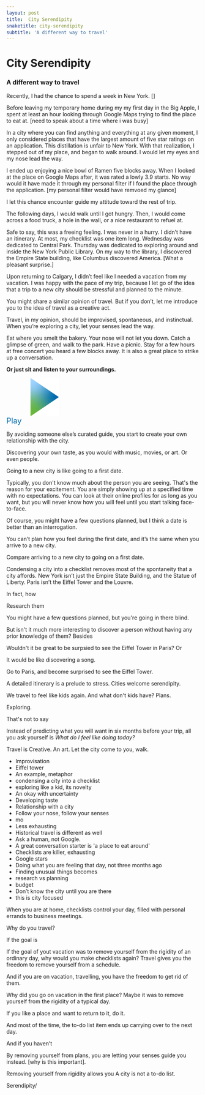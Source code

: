 ```yaml
---
layout: post
title:  City Serendipity
snaketitle: city-serendipity
subtitle: 'A different way to travel'
---
```

<canvas id='canvas' height='400' width='400'></canvas>
<h1>City Serendipity</h1>
<h3 class="mb-5">A different way to travel</h3>

Recently, I had the chance to spend a week in New York.
[]

Before leaving my temporary home during my my first day in the Big Apple, I spent at least an hour looking through Google Maps trying to find the place to eat at. [need to speak about a time where i was busy]

In a city where you can find anything and everything at any given moment, I only considered places that have the largest amount of five star ratings on an application. This distillation is unfair to New York. With that realization, I stepped out of my place, and began to walk around. I would let my eyes and my nose lead the way.

I ended up enjoying a nice bowl of Ramen five blocks away. When I looked at the place on Google Maps after, it was rated a lowly 3.9 starts. No way would it have made it through my personal filter if I found the place through the application. [my personal filter would have remvoed my glance]

I let this chance encounter guide my attitude toward the rest of trip.

The following days, I would walk until I got hungry. Then, I would come across a food truck, a hole in the wall, or a nice restaurant to refuel at.

Safe to say, this was a freeing feeling. I was never in a hurry. I didn’t have an itinerary. At most, my checklist was one item long. Wednesday was dedicated to Central Park. Thursday was dedicated to exploring around and inside the New York Public Library. On my way to the library, I discovered the Empire State building, like Columbus discovered America. [What a pleasant surprise.]

Upon returning to Calgary, I didn’t feel like I needed a vacation from my vacation. I was happy with the pace of my trip, because I let go of the idea that a trip to a new city should be stressful and planned to the minute.

You might share a similar opinion of travel. But if you don’t, let me introduce you to the idea of travel as a creative act.

Travel, in my opinion, should be improvised, spontaneous, and instinctual.  When you’re exploring a city, let your senses lead the way.

Eat where you smelt the bakery. Your nose will not let you down.
Catch a glimpse of green, and walk to the park. Have a picnic.
Stay for a few hours at free concert you heard a few blocks away. It is also a great place to strike up a conversation. 


**Or just sit and listen to your surroundings.**

<div class="text-center mt-5 mb-2" style="height:100px;" id="sounds" data-playing="false"  role="switch" aria-checked="false">
    <audio src="assets/articles/city-serendipity/mp3/city-center.mp3" type="audio/mpeg"></audio>
    <img class="mx-auto" id="play" style="height:100%;width:200px;object-fit:scale-down;cursor:pointer;" src="assets/articles/city-serendipity/img/play.png"/>
    <img class="mx-auto" id="pause" style="height:100%;width:200px;object-fit:scale-down;cursor:pointer;display:none" src="assets/articles/city-serendipity/img/pause.png"/>
</div>
<div class="text-center mb-5" id="sounds-text" style="color:#0871AF;font-size:20px;">Play</div>

By avoiding someone else’s curated guide, you start to create your own relationship with the city. 

Discovering your own taste, as you would with music, movies, or art. Or even people. 

Going to a new city is like going to a first date.



Typically, you don't know much about the person you are seeing. That's the reason for your excitement. You are simply showing up at a specified time with no expectations. You can look at their online profiles for as long as you want, but you will never know how you will feel until you start talking face-to-face. 

Of course, you might have a few questions planned, but I think a date is better than an interrogation. 

You can’t plan how you feel during the first date, and it’s the same when you arrive to a new city. 


Compare arriving to a new city to going on a first date.



Condensing a city into a checklist removes most of the spontaneity that a city affords. New York isn’t just the Empire State Building, and the Statue of Liberty. Paris isn’t the Eiffel Tower and the Louvre. 




In fact, how 




Research them 

You might have a few questions planned, but you're going in there blind.

But isn't it much more interesting to discover a person without having any prior knowledge of them? Besides




Wouldn't it be great to be surpsied to see the Eiffel Tower in Paris?
Or

It would be like discovering a song.

Go to Paris, and become surprised to see the Eiffel Tower.

A detailed itinerary is a prelude to stress. Cities welcome serendipity.

We travel to feel like kids again. And what don't kids have? Plans.

Exploring.

That's not to say

Instead of predicting what you will want in six months before your trip, all you ask yourself is
*What do I feel like doing today?*


Travel is Creative. An art. Let the city come to you, walk.
- Improvisation
- Eiffel tower
- An example, metaphor
- condensing a city into a checklist
- exploring like a kid, its novelty
- An okay with uncertainty
- Developing taste
- Relationship with a city
- Follow your nose, follow your senses
- mo
- Less exhausting
- Historical travel is different as well
- Ask a human, not Google.
- A great conversation starter is 'a place to eat around'
- Checklists are killer, exhausting
- Google stars
- Doing what you are feeling that day, not three months ago
- Finding unusual things becomes
- research vs planning
- budget
- Don’t know the city until you are there
- this is city focused








When you are at home, checklists control your day, filled with personal errands to business meetings.


Why do you travel?

If the goal is

If the goal of yout vacation was to remove yourself from the rigidity of an ordinary day, why would you make checklists again? Travel gives you the freedom to remove yourself from a schedule.


And if you are on vacation, travelling, you have the freedom to get rid of them.

Why did you go on vacation in the first place? Maybe it was to remove yourself from the rigidity of a typical day.

If you like a place and want to return to it, do it.

And most of the time, the to-do list item ends up carrying over to the next day.


And if you haven’t


By removing yourself from plans, you are letting your senses guide you instead. [why is this important].


Removing yourself from rigidity allows you
A city is not a to-do list.

Serendipity/


<div id="dice"></div>

